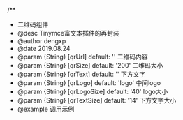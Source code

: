 <!--公用组件：二维码 -->
/**
* 二维码组件
* @desc Tinymce富文本插件的再封装
* @author dengxp
* @date 2019.08.24
* @param {String} [qrUrl]  default: ''   二维码内容
* @param {String} [qrSize]  default: '200'  二维码大小
* @param {String} [qrText]   default: ''   下方文字
* @param {String} [qrLogo]   default: 'logo'   中间logo
* @param {String} [qrLogoSize]   default: '40'   logo大小
* @param {String} [qrTextSize]   default: '14'   下方文字大小
* @example 调用示例
    <tinymce v-model="richContent" />


      
